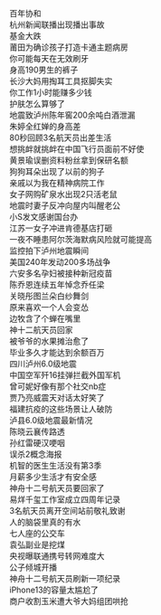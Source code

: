 百年协和  
杭州新闻联播出现播出事故  
基金大跌  
莆田为确诊孩子打造卡通主题病房  
你可能每天在无效刷牙  
身高190男生的裤子  
长沙大妈用掏耳工具抠脚失实  
你工作1小时能赚多少钱  
护肤怎么算够了  
地震致泸州陈年窖200余吨白酒泄漏  
朱婷全红婵的身高差  
80秒回顾3名航天员出差生活  
想挑衅就挑衅在中国飞行员面前不好使  
黄景瑜误删资料粉丝拿到保研名额  
狗狗耳朵出现了以前的狗子  
亲戚以为我在精神病院工作  
女子网购矿泉水出现2只活老鼠  
地震时妻子反冲向屋内叫醒老公  
小S发文感谢国台办  
江苏一女子冲进肯德基店打砸  
一夜不睡患阿尔茨海默病风险就可能提高  
监控拍下泸州地震瞬间  
美国240年发动200多场战争  
六安多名孕妇被接种新冠疫苗  
陈乔恩连续五年悼念乔任梁  
关晓彤图兰朵白纱舞剑  
原来喜欢一个人会变怂  
边牧含了个蝉在嘴里  
神十二航天员回家  
被爷爷的水果摊治愈了  
毕业多久才能达到余额百万  
四川泸州6.0级地震  
中国空军歼16挂弹拦截外国军机  
曾可妮好像有那个社交nb症  
贾乃亮威震天对话太好笑了  
福建抗疫的这些场景让人破防  
泸县6.0级地震最新情况  
陈晓云襄传路透  
孙红雷硬汉哽咽  
误杀2概念海报  
机智的医生生活没有第3季  
月薪多少生活才有安全感  
神舟十二号航天员要回家了  
易烊千玺工作室成立四周年记录  
3名航天员离开空间站前敬礼致谢  
人的脑袋里真的有水  
七人座的公交车  
袁弘副业是挖煤  
央视曝联通携号转网难度大  
公子倾城开播  
神舟十二号航天员刷新一项纪录  
iPhone13的容量太尴尬了  
商户收割玉米遭大爷大妈组团哄抢  
